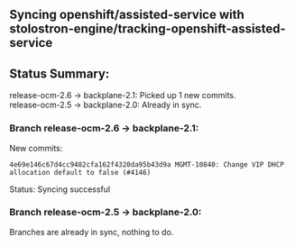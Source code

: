 ## Syncing openshift/assisted-service with stolostron-engine/tracking-openshift-assisted-service

## Status Summary:

release-ocm-2.6 -> backplane-2.1: Picked up 1 new commits.  
release-ocm-2.5 -> backplane-2.0: Already in sync.  

### Branch release-ocm-2.6 -> backplane-2.1:

New commits:

```
4e69e146c67d4cc9482cfa162f4320da95b43d9a MGMT-10840: Change VIP DHCP allocation default to false (#4146)
```

Status: Syncing successful

### Branch release-ocm-2.5 -> backplane-2.0:

Branches are already in sync, nothing to do.
